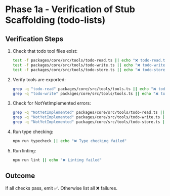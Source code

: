 # Phase 1a - Verification of Stub Scaffolding (todo-lists)

## Verification Steps

1. Check that todo tool files exist:
   ```bash
   test -f packages/core/src/tools/todo-read.ts || echo "❌ todo-read.ts missing"
   test -f packages/core/src/tools/todo-write.ts || echo "❌ todo-write.ts missing"
   test -f packages/core/src/tools/todo-store.ts || echo "❌ todo-store.ts missing"
   ```

2. Verify tools are exported:
   ```bash
   grep -q "todo-read" packages/core/src/tools/tools.ts || echo "❌ todo-read not exported"
   grep -q "todo-write" packages/core/src/tools/tools.ts || echo "❌ todo-write not exported"
   ```

3. Check for NotYetImplemented errors:
   ```bash
   grep -q "NotYetImplemented" packages/core/src/tools/todo-read.ts || echo "❌ todo-read missing NotYetImplemented"
   grep -q "NotYetImplemented" packages/core/src/tools/todo-write.ts || echo "❌ todo-write missing NotYetImplemented"
   grep -q "NotYetImplemented" packages/core/src/tools/todo-store.ts || echo "❌ todo-store missing NotYetImplemented"
   ```

4. Run type checking:
   ```bash
   npm run typecheck || echo "❌ Type checking failed"
   ```

5. Run linting:
   ```bash
   npm run lint || echo "❌ Linting failed"
   ```

## Outcome
If all checks pass, emit ✅. Otherwise list all ❌ failures.
